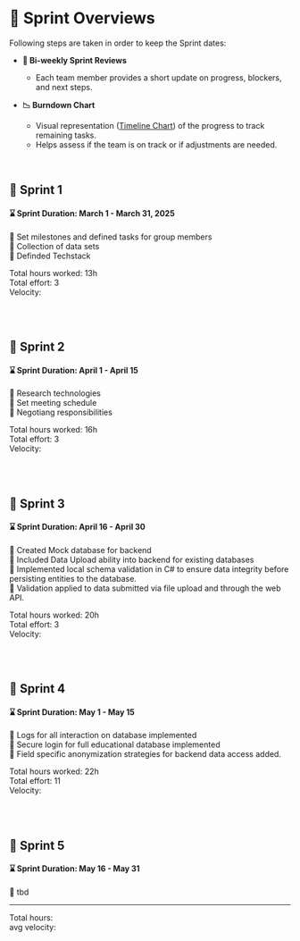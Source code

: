 # :running: Sprint Overviews

Following steps are taken in order to keep the Sprint dates:  
- **📅 Bi-weekly Sprint Reviews**  
  - Each team member provides a short update on progress, blockers, and next steps. 

- **📉 Burndown Chart**  
  - Visual representation ([Timeline Chart](https://github.com/riosarah/AiKita.Planning/blob/main/README.md))  of the progress to track remaining tasks.  
  - Helps assess if the team is on track or if adjustments are needed. 

<br>

## :calendar: Sprint 1
#### :hourglass: Sprint Duration: March 1 - March 31, 2025  
:round_pushpin: Set milestones and defined tasks for group members  
:round_pushpin: Collection of data sets  
:round_pushpin: Definded Techstack

Total hours worked: 13h  
Total effort: 3  
Velocity:

<br>
<br>

## :calendar: Sprint 2
#### :hourglass: Sprint Duration: April 1 - April 15  
:round_pushpin: Research technologies  
:round_pushpin: Set meeting schedule  
:round_pushpin: Negotiang responsibilities  

Total hours worked: 16h  
Total effort: 3  
Velocity:

<br>
<br>

## :calendar: Sprint 3
#### :hourglass: Sprint Duration: April 16 - April 30  
:round_pushpin: Created Mock database for backend <br>
:round_pushpin: Included Data Upload ability into backend for existing databases <br>
:round_pushpin: Implemented local schema validation in C# to ensure data integrity before persisting entities to the database. <br>
:round_pushpin: Validation applied to data submitted via file upload and through the web API. <br>

Total hours worked:  20h  
Total effort: 3  
Velocity:

<br>
<br>

## :calendar: Sprint 4
#### :hourglass: Sprint Duration: May 1 - May 15  
:round_pushpin: Logs for all interaction on database implemented <br>
:round_pushpin: Secure login for full educational database implemented <br>
:round_pushpin: Field specific anonymization strategies for backend data access added. <br>

Total hours worked: 22h  
Total effort:  11  
Velocity:

<br>
<br>

## :calendar: Sprint 5
#### :hourglass: Sprint Duration: May 16 - May 31 
:round_pushpin: tbd <br>


---
Total hours:   
avg velocity:   
